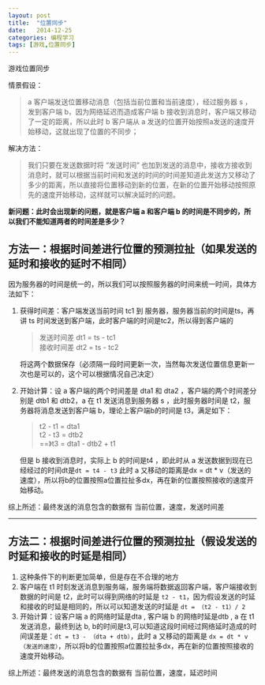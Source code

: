 ```yaml
---
layout: post
title:  "位置同步"
date:   2014-12-25
categories: 编程学习
tags: [游戏,位置同步]
---
```

游戏位置同步

<!-- more -->
情景假设：

> a 客户端发送位置移动消息（包括当前位置和当前速度），经过服务器 s ，发到客户端 b，因为网络延迟而造成客户端 b 接收到消息时，客户端又移动了一定的距离，所以此时 b 客户端从 a 发送的位置开始按照a发送的速度开始移动，这就出现了位置的不同步；

解决方法：

> 我们只要在发送数据时将 “发送时间” 也加到发送的消息中，接收方接收到消息时，就可以根据当前时间和发送的时间的时间差知道此发送方又移动了多少的距离，所以直接将位置移动到新的位置，在新的位置开始移动按照原先的速度开始移动，这样就可以解决延时的问题。

**新问题：此时会出现新的问题，就是客户端 a 和客户端 b 的时间是不同步的，所以我们不能知道两者的时间差是多少？**

## 方法一：根据时间差进行位置的预测拉扯（如果发送的延时和接收的延时不相同）

因为服务器的时间是统一的，所以我们可以按照服务器的时间来统一时间，具体方法如下：

1. 获得时间差：客户端发送当前时间 tc1 到 服务器，服务器当前的时间是ts，再讲 ts 时间发送到客户端，此时客户端的时间是tc2，所以得到客户端的

    >发送时间差        dt1 = ts - tc1       
    >接收时间差        dt2 = ts - tc2       

    
    将这两个数据保存（必须隔一段时间更新一次，当然每次发送位置信息更新一次也是可以的，这个可以根据情况自己决定）

2. 开始计算：设 a 客户端的两个时间差是 dta1 和 dta2 ，客户端的两个时间差分别是 dtb1 和 dtb2，a 在 t1 发送消息到服务器 s ，此时服务器时间是 t2，服务器将消息发送到客户端 b，理论上客户端b的时间是 t3，满足如下：

    >
    >t2 - t1 = dta1  
    >t2 - t3 = dtb2  
    ==》t3 = dta1 - dtb2 + t1
    >
    
    但是 b 接收到消息时，实际上 b 的时间是t4 ，即此时从 a 发送数据到现在已经经过的时间dt是`dt = t4 - t3`
    此时 a 又移动的距离是dx = dt * v（发送的速度），所以将b的位置按照a位置拉扯多dx，再在新的位置按照接收的速度开始移动。 
 
综上所述：最终发送的消息包含的数据有  当前位置，速度，发送时间差  

---

## 方法二：根据时间差进行位置的预测拉扯（假设发送的时延和接收的时延是相同）

1. 这种条件下的判断更加简单，但是存在不合理的地方
2. 客户端在 t1 时刻发送消息到服务端，服务端将数据返回客户端，客户端接收到数据的时间是 t2，此时可以得到网络的时延是 `t2 - t1`，因为假设发送的时延和接收的时延是相同的，所以可以知道发送的时延是 `dt = （t2 - t1）/ 2`
3. 开始计算：设客户端 a 的网络时延是dta , 客户端 b 的网络时延是dtb , a 在 t1 发送消息，最终到达 b, b的时间是t3,可以知道这段时间经过网络延时造成的时间误差是：`dt = t3 - （dta + dtb）`，此时 a 又移动的距离是 `dx = dt * v（发送的速度）`，所以将b的位置按照a位置拉扯多dx，再在新的位置按照接收的速度开始移动。   

综上所述：最终发送的消息包含的数据有  当前位置，速度，延迟时间
